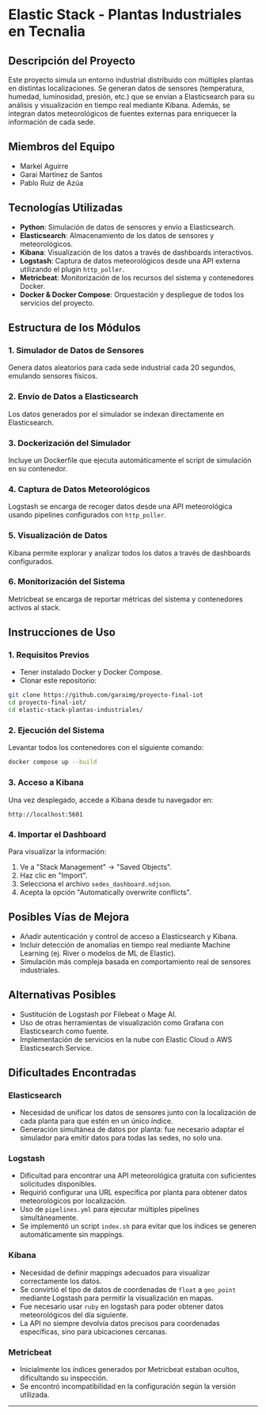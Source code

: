 
# Elastic Stack - Plantas Industriales en Tecnalia

## Descripción del Proyecto

Este proyecto simula un entorno industrial distribuido con múltiples plantas en distintas localizaciones. Se generan datos de sensores (temperatura, humedad, luminosidad, presión, etc.) que se envían a Elasticsearch para su análisis y visualización en tiempo real mediante Kibana. Además, se integran datos meteorológicos de fuentes externas para enriquecer la información de cada sede.

## Miembros del Equipo

- Markel Aguirre  
- Garai Martínez de Santos  
- Pablo Ruiz de Azúa  

## Tecnologías Utilizadas

- **Python**: Simulación de datos de sensores y envío a Elasticsearch.
- **Elasticsearch**: Almacenamiento de los datos de sensores y meteorológicos.
- **Kibana**: Visualización de los datos a través de dashboards interactivos.
- **Logstash**: Captura de datos meteorológicos desde una API externa utilizando el plugin `http_poller`.
- **Metricbeat**: Monitorización de los recursos del sistema y contenedores Docker.
- **Docker & Docker Compose**: Orquestación y despliegue de todos los servicios del proyecto.

## Estructura de los Módulos

### 1. Simulador de Datos de Sensores

Genera datos aleatorios para cada sede industrial cada 20 segundos, emulando sensores físicos.

### 2. Envío de Datos a Elasticsearch

Los datos generados por el simulador se indexan directamente en Elasticsearch.

### 3. Dockerización del Simulador

Incluye un Dockerfile que ejecuta automáticamente el script de simulación en su contenedor.

### 4. Captura de Datos Meteorológicos

Logstash se encarga de recoger datos desde una API meteorológica usando pipelines configurados con `http_poller`.

### 5. Visualización de Datos

Kibana permite explorar y analizar todos los datos a través de dashboards configurados.

### 6. Monitorización del Sistema

Metricbeat se encarga de reportar métricas del sistema y contenedores activos al stack.

## Instrucciones de Uso

### 1. Requisitos Previos

- Tener instalado Docker y Docker Compose.
- Clonar este repositorio:

```bash
git clone https://github.com/garaimg/proyecto-final-iot
cd proyecto-final-iot/
cd elastic-stack-plantas-industriales/
```

### 2. Ejecución del Sistema

Levantar todos los contenedores con el siguiente comando:

```bash
docker compose up --build
```

### 3. Acceso a Kibana

Una vez desplegado, accede a Kibana desde tu navegador en:

```
http://localhost:5601
```

### 4. Importar el Dashboard

Para visualizar la información:

1. Ve a "Stack Management" → "Saved Objects".
2. Haz clic en "Import".
3. Selecciona el archivo `sedes_dashboard.ndjson`.
4. Acepta la opción "Automatically overwrite conflicts".

## Posibles Vías de Mejora

- Añadir autenticación y control de acceso a Elasticsearch y Kibana.
- Incluir detección de anomalías en tiempo real mediante Machine Learning (ej. River o modelos de ML de Elastic).
- Simulación más compleja basada en comportamiento real de sensores industriales.

## Alternativas Posibles

- Sustitución de Logstash por Filebeat o Mage AI.
- Uso de otras herramientas de visualización como Grafana con Elasticsearch como fuente.
- Implementación de servicios en la nube con Elastic Cloud o AWS Elasticsearch Service.

## Dificultades Encontradas

### Elasticsearch

- Necesidad de unificar los datos de sensores junto con la localización de cada planta para que estén en un único índice.
- Generación simultánea de datos por planta: fue necesario adaptar el simulador para emitir datos para todas las sedes, no solo una.

### Logstash

- Dificultad para encontrar una API meteorológica gratuita con suficientes solicitudes disponibles.
- Requirió configurar una URL específica por planta para obtener datos meteorológicos por localización.
- Uso de `pipelines.yml` para ejecutar múltiples pipelines simultáneamente.
- Se implementó un script `index.sh` para evitar que los índices se generen automáticamente sin mappings.

### Kibana

- Necesidad de definir mappings adecuados para visualizar correctamente los datos.
- Se convirtió el tipo de datos de coordenadas de `float` a `geo_point` mediante Logstash para permitir la visualización en mapas.
- Fue necesario usar `ruby` en logstash para poder obtener datos meteorológicos del día siguiente.
- La API no siempre devolvía datos precisos para coordenadas específicas, sino para ubicaciones cercanas.

### Metricbeat

- Inicialmente los índices generados por Metricbeat estaban ocultos, dificultando su inspección.
- Se encontró incompatibilidad en la configuración según la versión utilizada.

---


